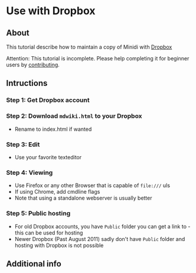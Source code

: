 Use with Dropbox
================

About
-----

This tutorial describe how to maintain a copy of Minidi with [Dropbox](http://www.dropbox.com)

Attention: This tutorial is incomplete. Please help completing it for beginner users by [contributing][contribute].

Intructions
-----------

### Step 1: Get Dropbox account

### Step 2: Download `mdwiki.html` to your Dropbox

  * Rename to index.html if wanted

### Step 3: Edit

  * Use your favorite texteditor

### Step 4: Viewing

  * Use Firefox or any other Browser that is capable of `file:///` uls
  * If using Chrome, add cmdline flags
  * Note that using a standalone webserver is usually better

### Step 5: Public hosting

  * For old Dropbox accounts, you have `Public` folder you can get a link to - this can be used for hosting
  * Newer Dropbox (Past August 2011) sadly don't have `Public` folder and hosting with Dropbox is not possible

Additional info
---------------


[contribute]: /contribute.md

